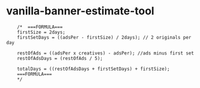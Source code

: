 # vanilla-banner-estimate-tool

        /*  ===FORMULA===
        firstSize = 2days;
        firstSetDays = ((adsPer - firstSize) / 2days); // 2 originals per day
        
        restOfAds = ((adsPer x creatives) - adsPer); //ads minus first set
        restOfAdsDays = (restOfAds / 5);
        
        totalDays = ((restOfAdsDays + firstSetDays) + firstSize);
        ===FORMULA=== 
        */